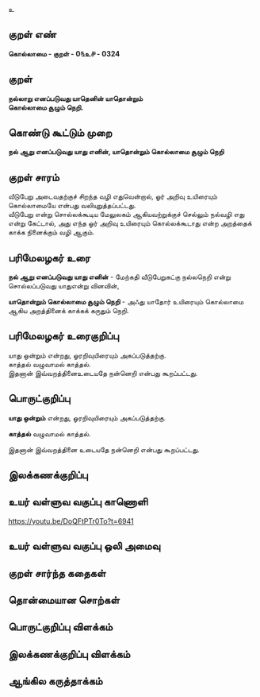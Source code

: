 உ

## குறள் எண் 

**கொல்லாமை - குறள் - 0௩உ௪ - 0324**  

## குறள் 

**நல்லாறு எனப்படுவது யாதெனின் யாதொன்றும்  
கொல்லாமை சூழும் நெறி.**

## கொண்டு கூட்டும் முறை

**நல் ஆறு எனப்படுவது யாது எனின், யாதொன்றும் கொல்லாமை சூழும் நெறி**  

## குறள் சாரம் 

வீடுபேறு அடைவதற்குச் சிறந்த வழி எதுவென்றால், ஓர் அறிவு உயிரையும் கொல்லாமையே என்பது வலியுறுத்தப்பட்டது.  
வீடுபேறு என்று சொல்லக்கூடிய மேலுலகம் ஆகியவற்றுக்குச் செல்லும் நல்வழி எது என்று கேட்டால், அது எந்த ஓர் அறிவு உயிரையும் கொல்லக்கூடாது என்ற அறத்தைக் காக்க நினைக்கும் வழி ஆகும்.

## பரிமேலழகர் உரை

**நல் ஆறு எனப்படுவது யாது எனின்** - மேற்கதி வீடுபேறுகட்கு நல்லநெறி என்று சொல்லப்படுவது யாதுஎன்று வினவின்,   

**யாதொன்றும் கொல்லாமை சூழும் நெறி** - அஃது யாதோர் உயிரையும் கொல்லாமை ஆகிய அறத்தினைக் காக்கக் கருதும் நெறி.   

## பரிமேலழகர் உரைகுறிப்பு   

யாது ஒன்றும் என்றது, ஓரறிவுயிரையும் அகப்படுத்தற்கு.   
காத்தல் வழுவாமல் காத்தல்.  
இதனான் இவ்வறத்தினைஉடையதே நன்னெறி என்பது கூறப்பட்டது.    

## பொருட்குறிப்பு 

**யாது ஒன்றும்** என்றது, ஓரறிவுயிரையும் அகப்படுத்தற்கு.    

**காத்தல்** வழுவாமல் காத்தல்.  

இதனான் இவ்வறத்தினை உடையதே நன்னெறி என்பது கூறப்பட்டது.    

## இலக்கணக்குறிப்பு  


## உயர் வள்ளுவ வகுப்பு காணொளி

https://youtu.be/DoQFtPTr0To?t=6941

## உயர் வள்ளுவ வகுப்பு ஒலி அமைவு 

 
## குறள் சார்ந்த கதைகள் 


## தொன்மையான சொற்கள்


## பொருட்குறிப்பு விளக்கம்


## இலக்கணக்குறிப்பு விளக்கம்


## ஆங்கில கருத்தாக்கம் 


